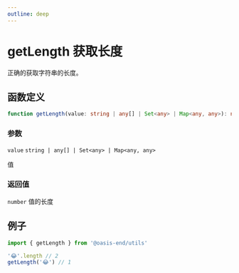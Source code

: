 ```yaml
---
outline: deep
---
```


# getLength 获取长度

正确的获取字符串的长度。

## 函数定义

```typescript
function getLength(value: string | any[] | Set<any> | Map<any, any>): number
```

### 参数

`value` `string | any[] | Set<any> | Map<any, any>`

值

### 返回值

`number` 值的长度

## 例子

```ts
import { getLength } from '@oasis-end/utils'

'😂'.length // 2
getLength('😂') // 1
```

